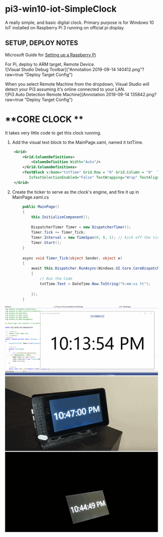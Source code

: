 # pi3-win10-iot-SimpleClock
A really simple, and basic digital clock. Primary purpose is for Windows 10 IoT installed on Raspberry Pi 3 running on official pi display.  



## SETUP, DEPLOY NOTES
Microsoft Guide for <a href="https://docs.microsoft.com/en-us/windows/iot-core/tutorials/rpi" target="_blank">Setting up a Raspberry Pi </a>

For Pi, deploy to ARM target, Remote Device.  
![Visual Studio Debug Toolbar]("Annotation 2019-09-14 140412.png"?raw=true "Deploy Target Config")

When you select Remote Machine from the dropdown, Visual Studio will detect your Pi3 assuming it's online connected to your LAN.  
![Pi3 Auto Detection Remote Machine](Annotation 2019-09-14 135842.png?raw=true "Deploy Target Config")


# **CORE CLOCK **
It takes very little code to get this clock running.

1. Add the visual text block to the MainPage.xaml, named it txtTime.
```XML
    <Grid>
        <Grid.ColumnDefinitions>
            <ColumnDefinition Width="Auto"/>
        </Grid.ColumnDefinitions>
        <TextBlock x:Name="txtTime" Grid.Row = "0" Grid.Column = "0"  Text="Initializing Time"
           IsTextSelectionEnabled="False" TextWrapping="Wrap" TextAlignment="Center" HorizontalAlignment="Center" VerticalAlignment="Center" FontSize="140" />
    </Grid>
```

2. Create the ticker to serve as the clock's engine, and fire it up in MainPage.xaml.cs
```C#
        public MainPage()
        {
            this.InitializeComponent();

            DispatcherTimer Timer = new DispatcherTimer();
            Timer.Tick += Timer_Tick;
            Timer.Interval = new TimeSpan(0, 0, 1); // kick off the ticker forever
            Timer.Start();
        }

        async void Timer_Tick(object Sender, object e)
        {
            await this.Dispatcher.RunAsync(Windows.UI.Core.CoreDispatcherPriority.High, () =>
            {
                // Run the Code
                txtTime.Text = DateTime.Now.ToString("h:mm:ss tt");

            });
        }
```

![Alt text](pi3SimpleClockGif.gif?raw=true "Live Clock in Visual Studio")
![Alt text](pi3SimpleClockGif-LightsOn.gif?raw=true "Clock with Lights on")
![Alt text](pi3SimpleClockGif-LiveDark.gif?raw=true "Clock with Lights Off")
